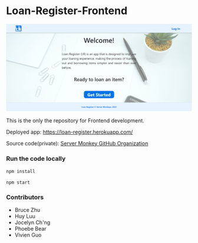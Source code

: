 # Loan-Register-Frontend

![screenshot](./screenshots/landing_page.png)


This is the only the repository for Frontend development. 

Deployed app: https://loan-register.herokuapp.com/

Source code(private): [Server Monkey GitHub Organization](https://github.com/IT-Project-Server-Monkeys) 

### Run the code locally
```
npm install
```
```
npm start
```

### Contributors
* Bruce Zhu
* Huy Luu
* Jocelyn Ch'ng
* Phoebe Bear
* Vivien Guo
